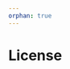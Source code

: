 ```yaml
---
orphan: true
---
```


# License

```{include} ../LICENSE

```
                                                                                                                                                                                               